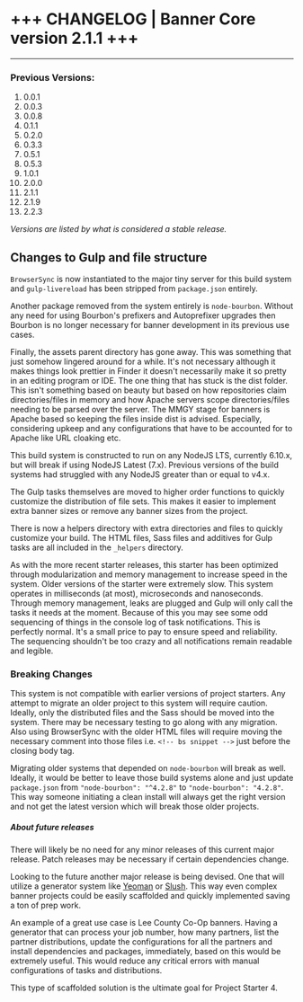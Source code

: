 # +++ CHANGELOG | Banner Core version 2.1.1 +++
-----------------------

### Previous Versions:
1. 0.0.1
2. 0.0.3
3. 0.0.8
4. 0.1.1
5. 0.2.0
6. 0.3.3
7. 0.5.1
8. 0.5.3
9. 1.0.1
10. 2.0.0
11. 2.1.1
12. 2.1.9
13. 2.2.3

_Versions are listed by what is considered a stable release._

## Changes to Gulp and file structure

`BrowserSync` is now instantiated to the major tiny server for this build system and `gulp-livereload` has been stripped from `package.json` entirely.

Another package removed from the system entirely is `node-bourbon`. Without any need for using Bourbon's prefixers and Autoprefixer upgrades then Bourbon is no longer necessary for banner development in its previous use cases.

Finally, the assets parent directory has gone away. This was something that just somehow lingered around for a while. It's not necessary although it makes things look prettier in Finder it doesn't necessarily make it so pretty in an editing program or IDE. The one thing that has stuck is the dist folder. This isn't something based on beauty but based on how repositories claim directories/files in memory and how Apache servers scope directories/files needing to be parsed over the server. The MMGY stage for banners is Apache based so keeping the files inside dist is advised. Especially, considering upkeep and any configurations that have to be accounted for to Apache like URL cloaking etc.

This build system is constructed to run on any NodeJS LTS, currently 6.10.x, but will break if using NodeJS Latest (7.x). Previous versions of the build systems had struggled with any NodeJS greater than or equal to v4.x.

The Gulp tasks themselves are moved to higher order functions to quickly customize the distribution of file sets. This makes it easier to implement extra banner sizes or remove any banner sizes from the project.

There is now a helpers directory with extra directories and files to quickly customize your build. The HTML files, Sass files and additives for Gulp tasks are all included in the `_helpers` directory.

As with the more recent starter releases, this starter has been optimized through modularization and memory management to increase speed in the system. Older versions of the starter were extremely slow. This system operates in milliseconds (at most), microseconds and nanoseconds. Through memory management, leaks are plugged and Gulp will only call the tasks it needs at the moment. Because of this you may see some odd sequencing of things in the console log of task notifications. This is perfectly normal. It's a small price to pay to ensure speed and reliability. The sequencing shouldn't be too crazy and all notifications remain readable and legible.

### Breaking Changes
This system is not compatible with earlier versions of project starters. Any attempt to migrate an older project to this system will require caution. Ideally, only the distributed files and the Sass should be moved into the system. There may be necessary testing to go along with any migration. Also using BrowserSync with the older HTML files will require moving the necessary comment into those files i.e. `<!-- bs snippet -->` just before the closing body tag.

Migrating older systems that depended on `node-bourbon` will break as well. Ideally, it would be better to leave those build systems alone and just update `package.json` from `"node-bourbon": "^4.2.8"` to `"node-bourbon": "4.2.8"`. This way someone initiating a clean install will always get the right version and not get the latest version which will break those older projects.

##### About future releases
There will likely be no need for any minor releases of this current major release. Patch releases may be necessary if certain dependencies change.

Looking to the future another major release is being devised. One that will utilize a generator system like [Yeoman](http://yeoman.io/) or [Slush](http://slushjs.github.io/#/). This way even complex banner projects could be easily scaffolded and quickly implemented saving a ton of prep work.

An example of a great use case is Lee County Co-Op banners. Having a generator that can process your job number, how many partners, list the partner distributions, update the configurations for all the partners and install dependencies and packages, immediately, based on this would be extremely useful. This would reduce any critical errors with manual configurations of tasks and distributions.

This type of scaffolded solution is the ultimate goal for Project Starter 4.
